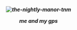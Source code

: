 




<h5 align="center"

  
<h5 align="center"> 

![the-nightly-manor-tnm](https://github.com/user-attachments/assets/4a2a8632-8176-428a-ab1e-de33ac89f679)


me and my gps
